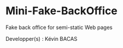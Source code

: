 Mini-Fake-BackOffice
====================

Fake back office for semi-static Web pages

Developper(s) : Kévin BACAS
